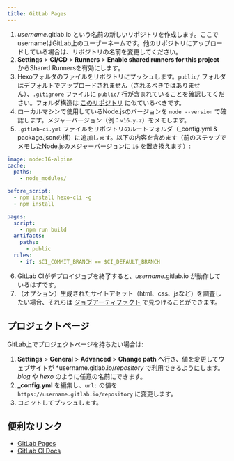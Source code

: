 ```yaml
---
title: GitLab Pages
---
```


1. *username*.gitlab.io という名前の新しいリポジトリを作成します。ここでusernameはGitLab上のユーザーネームです。他のリポジトリにアップロードしている場合は、リポジトリの名前を変更してください。
2. **Settings** > **CI/CD** > **Runners** > **Enable shared runners for this project** からShared Runnersを有効にします。
3. Hexoフォルダのファイルをリポジトリにプッシュします。`public/` フォルダはデフォルトでアップロードされません（されるべきではありません）、`.gitignore` ファイルに `public/` 行が含まれていることを確認してください。フォルダ構造は [このリポジトリ](https://gitlab.com/pages/hexo) に似ているべきです。
4. ローカルマシンで使用しているNode.jsのバージョンを `node --version` で確認します。メジャーバージョン（例：`v16.y.z`）をメモします。
5. `.gitlab-ci.yml` ファイルをリポジトリのルートフォルダ（_config.yml & package.jsonの横）に追加します。以下の内容を含めます（前のステップでメモしたNode.jsのメジャーバージョンに `16` を置き換えます）:

```yml
image: node:16-alpine
cache:
  paths:
    - node_modules/

before_script:
  - npm install hexo-cli -g
  - npm install

pages:
  script:
    - npm run build
  artifacts:
    paths:
      - public
  rules:
    - if: $CI_COMMIT_BRANCH == $CI_DEFAULT_BRANCH
```

6. GitLab CIがデプロイジョブを終了すると、*username*.gitlab.io が動作しているはずです。
7. （オプション）生成されたサイトアセット（html、css、jsなど）を調査したい場合、それらは [ジョブアーティファクト](https://docs.gitlab.com/ee/ci/pipelines/job_artifacts.html) で見つけることができます。

## プロジェクトページ

GitLab上でプロジェクトページを持ちたい場合は:

1. **Settings** > **General** > **Advanced** > **Change path** へ行き、値を変更してウェブサイトが *username.gitlab.io/*repository* で利用できるようにします。*blog* や *hexo* のように任意の名前にできます。
2. **_config.yml** を編集し、`url:` の値を `https://username.gitlab.io/repository` に変更します。
3. コミットしてプッシュします。

## 便利なリンク

- [GitLab Pages](https://docs.gitlab.com/ee/user/project/pages/)
- [GitLab CI Docs](https://docs.gitlab.com/ee/ci/yaml/)

